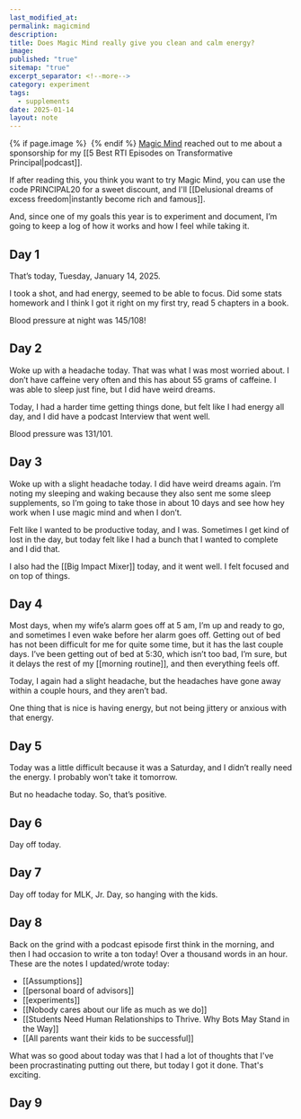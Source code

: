 ```yaml
---
last_modified_at: 
permalink: magicmind
description: 
title: Does Magic Mind really give you clean and calm energy?
image: 
published: "true"
sitemap: "true"
excerpt_separator: <!--more-->
category: experiment
tags:
  - supplements
date: 2025-01-14
layout: note
---
```



{% if page.image %} <img src="{{ page.image }}" alt=""> {% endif %}
[Magic Mind](https://www.magicmind.com/PRINCIPAL20) reached out to me about a sponsorship for my [[5 Best RTI Episodes on Transformative Principal|podcast]]. 

If after reading this, you think you want to try Magic Mind, you can use the code PRINCIPAL20 for a sweet discount, and I'll [[Delusional dreams of excess freedom|instantly become rich and famous]].

And, since one of my goals this year is to experiment and document, I’m going to keep a log of how it works and how I feel while taking it. 

## Day 1
That’s today, Tuesday, January 14, 2025. 

I took a shot, and had energy, seemed to be able to focus. Did some stats homework and I think I got it right on my first try, read 5 chapters in a book. 

Blood pressure at night was 145/108!

## Day 2
Woke up with a headache today. That was what I was most worried about. I don’t have caffeine very often and this has about 55 grams of caffeine. I was able to sleep just fine, but I did have weird dreams. 

Today, I had a harder time getting things done, but felt like I had energy all day, and I did have a podcast Interview that went well. 

Blood pressure was 131/101.

## Day 3
Woke up with a slight headache today. I did have weird dreams again. I’m noting my sleeping and waking because they also sent me some sleep supplements, so I’m going to take those in about 10 days and see how hey work when I use magic mind and when I don’t. 

Felt like I wanted to be productive today, and I was. Sometimes I get kind of lost in the day, but today felt like I had a bunch that I wanted to complete and I did that. 

I also had the [[Big Impact Mixer]] today, and it went well. I felt focused and on top of things. 

## Day 4
Most days, when my wife’s alarm goes off at 5 am, I’m up and ready to go, and sometimes I even wake before her alarm goes off. Getting out of bed has not been difficult for me for quite some time, but it has the last couple days. I’ve been getting out of bed at 5:30, which isn’t too bad, I’m sure, but it delays the rest of my [[morning routine]], and then everything feels off. 

Today, I again had a slight headache, but the headaches have gone away within a couple hours, and they aren’t bad. 

One thing that is nice is having energy, but not being jittery or anxious with that energy. 

## Day 5
Today was a little difficult because it was a Saturday, and I didn’t really need the energy. I probably won’t take it tomorrow. 

But no headache today. So, that’s positive. 
## Day 6
Day off today. 

## Day 7
Day off today for MLK, Jr. Day, so hanging with the kids. 

## Day 8
Back on the grind with a podcast episode first think in the morning, and then I had occasion to write a ton today! Over a thousand words in an hour. These are the notes I updated/wrote today: 
- [[Assumptions]]
- [[personal board of advisors]]
- [[experiments]]
- [[Nobody cares about our life as much as we do]]
- [[Students Need Human Relationships to Thrive. Why Bots May Stand in the Way]]
- [[All parents want their kids to be successful]]

What was so good about today was that I had a lot of thoughts that I've been procrastinating putting out there, but today I got it done. That's exciting. 

## Day 9
